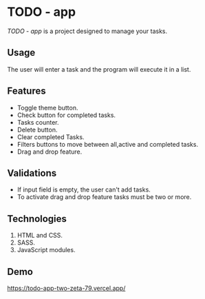 # TODO - app 

*TODO - app* is a project designed to manage your tasks.

## Usage
The user will enter a task and the program will execute it in a list.

## Features
- Toggle theme button.
- Check button for completed tasks.
- Tasks counter.
- Delete button.
- Clear completed Tasks.
- Filters buttons to move between all,active and completed tasks.
- Drag and drop feature.

## Validations 
- If input field is empty, the user can't add tasks.
- To activate drag and drop feature tasks must be two or more.

## Technologies 
1. HTML and CSS.
2. SASS.
3. JavaScript modules.

## Demo 
https://todo-app-two-zeta-79.vercel.app/

